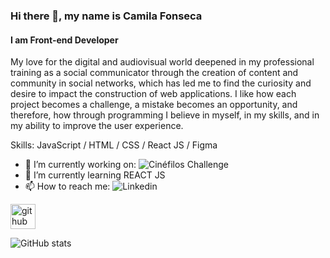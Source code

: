 ### Hi there 👋, my name is Camila Fonseca
#### I am Front-end Developer
My love for the digital and audiovisual world deepened in my professional training as a social communicator through the creation of content and community in social networks, which has led me to find the curiosity and desire to impact the construction of web applications. I like how each project becomes a challenge, a mistake becomes an opportunity, and therefore, how through programming I believe in myself, in my skills, and in my ability to improve the user experience.

Skills:  JavaScript / HTML / CSS / React JS / Figma  

- 🔭 I’m currently working on:  ![Cinéfilos Challenge](https://github.com/Camilaf19/BOG005-movie-challenge) 
- 🌱 I’m currently learning REACT JS
- 📫 How to reach me: ![Linkedin](https://www.linkedin.com/in/camila-fonseca22/) 


[<img src='https://cdn.jsdelivr.net/npm/simple-icons@3.0.1/icons/github.svg' alt='github' height='40'>](https://github.com/Camilaf19)  

![GitHub stats](https://github-readme-stats.vercel.app/api?username=Camilaf19&show_icons=true)  





